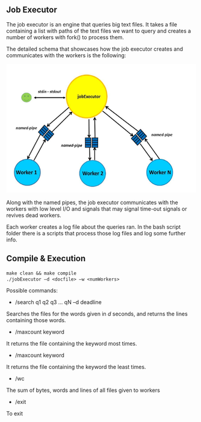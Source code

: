 ## Job Executor
The job executor is an engine that queries big text files. It takes a file containing a list with paths of the text files we want to query and creates a number of workers with fork() to process them.

The detailed schema that showcases how the job executor creates and communicates with the workers is the following:

![Job Executor Schema](https://github.com/VangelisGara/jobexecutor/blob/master/jobexecutor%20schema/Selection_006.png)

Along with the named pipes, the job executor communicates with the workers with low level I/O and signals that may signal time-out signals or revives dead workers.

Each worker creates a log file about the queries ran.  In the bash script folder there is a scripts that process those log files and log some further info.

## Compile & Execution

    make clean && make compile
    ./jobExecutor –d <docfile> –w <numWorkers>

Possible commands:

 - /search q1 q2 q3 ... qN –d deadline
 
Searches the files for the words given in *d* seconds, and returns the lines containing those words.


- /maxcount keyword

It returns the file containing the keyword most times.


- /maxcount keyword

It returns the file containing the keyword the least times.


- /wc

The sum of bytes, words and lines of all files given to workers


- /exit

To exit


